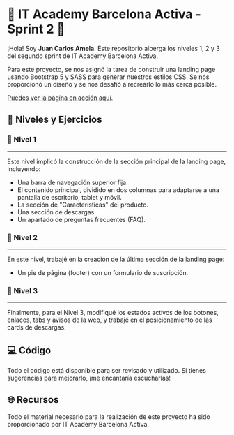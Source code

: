 # 🚀 IT Academy Barcelona Activa - Sprint 2 🚀

¡Hola! Soy **Juan Carlos Amela**. Este repositorio alberga los niveles 1, 2 y 3 del segundo sprint de IT Academy Barcelona Activa. 

Para este proyecto, se nos asignó la tarea de construir una landing page usando Bootstrap 5 y SASS para generar nuestros estilos CSS. Se nos proporcionó un diseño y se nos desafió a recrearlo lo más cerca posible.

 [Puedes ver la página en acción aquí](https://jcamela.github.io/Sprint2-ItAcademy/).

## 🎯 Niveles y Ejercicios

### 📘 Nivel 1
---
Este nivel implicó la construcción de la sección principal de la landing page, incluyendo:

- Una barra de navegación superior fija.
- El contenido principal, dividido en dos columnas para adaptarse a una pantalla de escritorio, tablet y móvil.
- La sección de "Características" del producto.
- Una sección de descargas.
- Un apartado de preguntas frecuentes (FAQ).

### 📗 Nivel 2
---
En este nivel, trabajé en la creación de la última sección de la landing page:

- Un pie de página (footer) con un formulario de suscripción.

### 📙 Nivel 3
---
Finalmente, para el Nivel 3, modifiqué los estados activos de los botones, enlaces, tabs y avisos de la web, y trabajé en el posicionamiento de las cards de descargas.

## 💻 Código
Todo el código está disponible para ser revisado y utilizado. Si tienes sugerencias para mejorarlo, ¡me encantaría escucharlas!

## 🌐 Recursos
Todo el material necesario para la realización de este proyecto ha sido proporcionado por IT Academy Barcelona Activa.
